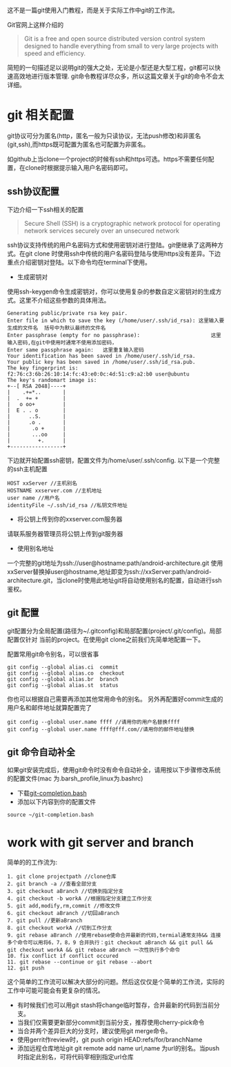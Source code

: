 这不是一篇git使用入门教程，而是关于实际工作中git的工作流。

Git官网上这样介绍的

> Git is a free and open source distributed version control system designed to handle everything from small to very large projects with speed and efficiency.

简短的一句描述足以说明git的强大之处，无论是小型还是大型工程，git都可以快速高效地进行版本管理.
git命令教程详尽众多，所以这篇文章关于git的命令不会太详细。

# git 相关配置

git协议可分为匿名(http，匿名一般为只读协议，无法push修改)和非匿名(git,ssh),而https既可配置为匿名也可配置为非匿名。

如github上当clone一个project的时候有ssh和https可选。https不需要任何配置，在clone时根据提示输入用户名密码即可。
## ssh协议配置
下边介绍一下ssh相关的配置
>Secure Shell (SSH) is a cryptographic network protocol for operating network services securely over an unsecured network

ssh协议支持传统的用户名密码方式和使用密钥对进行登陆。git便继承了这两种方式。在git clone 时使用ssh中传统的用户名密码登陆与使用https没有差异。下边重点介绍密钥对登陆。以下命令均在terminal下使用。

* 生成密钥对

使用ssh-keygen命令生成密钥对，你可以使用复杂的参数自定义密钥对的生成方式。这里不介绍这些参数的具体用法。
``` user@ubuntu:~$ ssh-keygen -t rsa  
Generating public/private rsa key pair.  
Enter file in which to save the key (/home/user/.ssh/id_rsa): 这里输入要生成的文件名  括号中为默认最终的文件名
Enter passphrase (empty for no passphrase):                       这里输入密码,在git中使用时通常不使用添加密码，  
Enter same passphrase again:   这里重复输入密码  
Your identification has been saved in /home/user/.ssh/id_rsa.  
Your public key has been saved in /home/user/.ssh/id_rsa.pub.  
The key fingerprint is:  
f2:76:c3:6b:26:10:14:fc:43:e0:0c:4d:51:c9:a2:b0 user@ubuntu  
The key's randomart image is:  
+--[ RSA 2048]----+  
|    .+=*..       |  
|  .  += +        |  
|   o oo+         |  
|  E . . o        |  
|      ..S.       |  
|      .o .       |  
|       .o +      |  
|       ...oo     |  
|         +.      |  
+-----------------+  
```

下边就开始配置ssh密钥，配置文件为/home/user/.ssh/config.
以下是一个完整的ssh主机配置
```
HOST xxServer //主机别名
HOSTNAME xxserver.com //主机地址
user name //用户名
identityFile ~/.ssh/id_rsa //私钥文件地址
```

* 将公钥上传到你的xxserver.com服务器

请联系服务器管理员将公钥上传到git服务器

* 使用别名地址

一个完整的git地址为ssh://user@hostname:path/android-architecture.git
使用xxServer替换掉user@hostname,地址即变为ssh://xxServer:path/android-architecture.git，当clone时使用此地址git将自动使用别名的配置，自动进行ssh鉴权。

## git 配置
git配置分为全局配置(路径为~/.gitconfig)和局部配置(project/.git/config)。局部配置仅针对 当前的project。在使用git clone之前我们先简单地配置一下。

配置常用git命令别名，可以很省事
```
git config --global alias.ci  commit
git config --global alias.co  checkout
git config --global alias.br  branch
git config --global alias.st  status
```
你也可以根据自己需要再添加其他常用命令的别名。
另外再配置好commit生成的用户名和邮件地址就算配置完了
```
git config --global user.name ffff //请用你的用户名替换ffff
git config --global user.name ffff@fff.com//请用你的邮件地址替换
```

## git 命令自动补全

如果git安装完成后，使用git命令时没有命令自动补全，请用按以下步骤修改系统的配置文件(mac 为.barsh_profile,linux为.bashrc)
* 下载[git-completion.bash](https://github.com/git/git/blob/master/contrib/completion/)
* 添加以下内容到你的配置文件

```
source ~/git-completion.bash
```

# work with git server and branch
简单的的工作流为:
```
1. git clone projectpath //clone仓库
2. git branch -a //查看全部分支
3. git checkout aBranch //切换到指定分支
4. git checkout -b workA //根据指定分支建立工作分支
5. git add,modify,rm,commit //修改文件
6. git checkout aBranch //切回aBranch
7. git pull //更新aBranch
8. git checkout workA //切到工作分支
9. git rebase aBranch //使用rebase使命合并最新的代码,termial通常支持&& 连接多个命令可以用将6，7，8，9 合并执行：git checkout aBranch && git pull && git checkout workA && git rebase aBranch 一次性执行多个命令
10. fix conflict if conflict occured
11. git rebase --continue or git rebase --abort
12. git push
```

这个简单的工作流可以解决大部分的问题。然后这仅仅是个简单的工作流，实际的工作中可能可能会有更复杂的情况。

* 有时候我们也可以用git stash将change临时暂存，合并最新的代码到当前分支。
* 当我们仅需要更新部分commit到当前分支，推荐使用cherry-pick命令
* 当合并两个差异巨大的分支时，建议使用git merge命令。
* 使用gerrit作review时，git push origin HEAD:refs/for/branchName
* 添加远程仓库地址git git remote add name url,name 为url的别名。当push时指定此别名，可将代码宰相到指定url仓库


